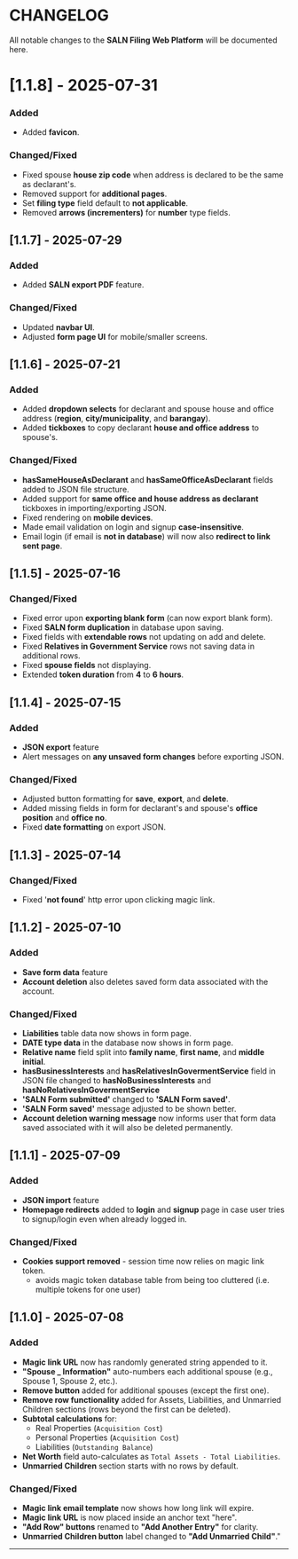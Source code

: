 # CHANGELOG

All notable changes to the **SALN Filing Web Platform** will be documented here.

# [1.1.8] - 2025-07-31

### Added
- Added **favicon**.

### Changed/Fixed
- Fixed spouse **house zip code** when address is declared to be the same as declarant's.
- Removed support for **additional pages**.
- Set **filing type** field default to **not applicable**.
- Removed **arrows (incrementers)** for **number** type fields.

## [1.1.7] - 2025-07-29

### Added
- Added **SALN export PDF** feature.

### Changed/Fixed
- Updated **navbar UI**.
- Adjusted **form page UI** for mobile/smaller screens.

## [1.1.6] - 2025-07-21

### Added
- Added **dropdown selects** for declarant and spouse house and office address (**region**, **city/municipality**, and **barangay**).
- Added **tickboxes** to copy declarant **house and office address** to spouse's.

### Changed/Fixed
- **hasSameHouseAsDeclarant** and **hasSameOfficeAsDeclarant** fields added to JSON file structure.
- Added support for **same office and house address as declarant** tickboxes in importing/exporting JSON.
- Fixed rendering on **mobile devices**.
- Made email validation on login and signup **case-insensitive**.
- Email login (if email is **not in database**) will now also **redirect to link sent page**.

## [1.1.5] - 2025-07-16

### Changed/Fixed
- Fixed error upon **exporting blank form** (can now export blank form).
- Fixed **SALN form duplication** in database upon saving.
- Fixed fields with **extendable rows** not updating on add and delete.
- Fixed **Relatives in Government Service** rows not saving data in additional rows.
- Fixed **spouse fields** not displaying.
- Extended **token duration** from **4** to **6 hours**.
  
## [1.1.4] - 2025-07-15

### Added
- **JSON export** feature
- Alert messages on **any unsaved form changes** before exporting JSON.

### Changed/Fixed
- Adjusted button formatting for **save**, **export**, and **delete**.
- Added missing fields in form for declarant's and spouse's **office position** and **office no**.
- Fixed **date formatting** on export JSON.

## [1.1.3] - 2025-07-14

### Changed/Fixed
- Fixed '**not found**' http error upon clicking magic link.

## [1.1.2] - 2025-07-10

### Added
- **Save form data** feature
- **Account deletion** also deletes saved form data associated with the account.

### Changed/Fixed
- **Liabilities** table data now shows in form page.
- **DATE type data** in the database now shows in form page.
- **Relative name** field split into **family name**, **first name**, and **middle initial**.
- **hasBusinessInterests** and **hasRelativesInGovermentService** field in JSON file changed to **hasNoBusinessInterests** and **hasNoRelativesInGovermentService** 
- **'SALN Form submitted'** changed to **'SALN Form saved'**.
- **'SALN Form saved'** message adjusted to be shown better.
- **Account deletion warning message** now informs user that form data saved associated with it will also be deleted permanently.

## [1.1.1] - 2025-07-09

### Added
- **JSON import** feature
- **Homepage redirects** added to **login** and **signup** page in case user tries to signup/login even when already logged in. 

### Changed/Fixed
- **Cookies support removed** - session time now relies on magic link token.
  - avoids magic token database table from being too cluttered (i.e. multiple tokens for one user) 

## [1.1.0] - 2025-07-08

### Added
- **Magic link URL** now has randomly generated string appended to it.
- **"Spouse _ Information"** auto-numbers each additional spouse (e.g., Spouse 1, Spouse 2, etc.).
- **Remove button** added for additional spouses (except the first one).
- **Remove row functionality** added for Assets, Liabilities, and Unmarried Children sections (rows beyond the first can be deleted).
- **Subtotal calculations** for:
  - Real Properties (`Acquisition Cost`)
  - Personal Properties (`Acquisition Cost`)
  - Liabilities (`Outstanding Balance`)
- **Net Worth** field auto-calculates as `Total Assets - Total Liabilities`.
- **Unmarried Children** section starts with no rows by default.

### Changed/Fixed
- **Magic link email template** now shows how long link will expire.
- **Magic link URL** is now placed inside an anchor text "here".
- **"Add Row" buttons** renamed to **"Add Another Entry"** for clarity.
- **Unmarried Children button** label changed to **"Add Unmarried Child"**."

---

